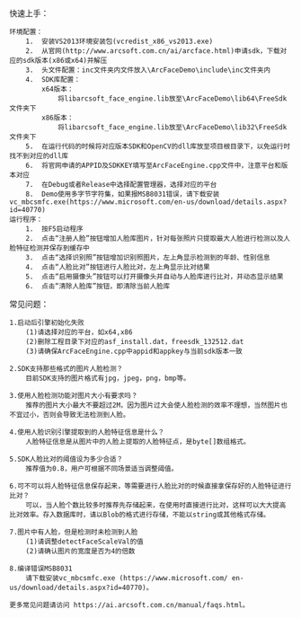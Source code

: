 快速上手：

    环境配置：
        1.	安装VS2013环境安装包(vcredist_x86_vs2013.exe)
        2.	从官网(http://www.arcsoft.com.cn/ai/arcface.html)申请sdk，下载对应的sdk版本(x86或x64)并解压
        3.	头文件配置：inc文件夹内文件放入\ArcFaceDemo\include\inc文件夹内
        4.	SDK库配置：
            x64版本：
                将libarcsoft_face_engine.lib放至\ArcFaceDemo\lib64\FreeSdk文件夹下
            x86版本：
                将libarcsoft_face_engine.lib放至\ArcFaceDemo\lib32\FreeSdk文件夹下
        5.	在运行代码的时候将对应版本SDK和OpenCV的dll库放至项目根目录下，以免运行时找不到对应的dll库
        6.	将官网申请的APPID及SDKKEY填写至ArcFaceEngine.cpp文件中，注意平台和版本对应
        7.	在Debug或者Release中选择配置管理器，选择对应的平台
        8.	Demo使用多字节字符集，如果报MSB8031错误，请下载安装vc_mbcsmfc.exe(https://www.microsoft.com/en-us/download/details.aspx?id=40770)
    运行程序：
        1.	按F5启动程序
        2.	点击“注册人脸”按钮增加人脸库图片，针对每张照片只提取最大人脸进行检测以及人脸特征检测并保存到缓存中
        3.	点击“选择识别照”按钮增加识别照图片，左上角显示检测到的年龄、性别信息
        4.	点击“人脸比对”按钮进行人脸比对，左上角显示比对结果
        5.	点击“启用摄像头”按钮可以打开摄像头并自动与人脸库进行比对，并动态显示结果
        6.	点击“清除人脸库”按钮，即清除当前人脸库

常见问题：

	1.启动后引擎初始化失败	
		(1)请选择对应的平台，如x64,x86 
		(2)删除工程目录下对应的asf_install.dat，freesdk_132512.dat
		(3)请确保ArcFaceEngine.cpp中appid和appkey与当前sdk版本一致 

	2.SDK支持那些格式的图片人脸检测？	
		目前SDK支持的图片格式有jpg，jpeg，png，bmp等。
		
	3.使用人脸检测功能对图片大小有要求吗？	
		推荐的图片大小最大不要超过2M，因为图片过大会使人脸检测的效率不理想，当然图片也不宜过小，否则会导致无法检测到人脸。
		
	4.使用人脸识别引擎提取到的人脸特征信息是什么？	
		人脸特征信息是从图片中的人脸上提取的人脸特征点，是byte[]数组格式。 
		
	5.SDK人脸比对的阈值设为多少合适？	
		推荐值为0.8，用户可根据不同场景适当调整阈值。
		
	6.可不可以将人脸特征信息保存起来，等需要进行人脸比对的时候直接拿保存好的人脸特征进行比对？
		可以，当人脸个数比较多时推荐先存储起来，在使用时直接进行比对，这样可以大大提高比对效率。存入数据库时，请以Blob的格式进行存储，不能以string或其他格式存储。
		
	7.图片中有人脸，但是检测时未检测到人脸	
		(1)请调整detectFaceScaleVal的值
		(2)请确认图片的宽度是否为4的倍数
    
    8.编译错误MSB8031
        请下载安装vc_mbcsmfc.exe (https://www.microsoft.com/ en-us/download/details.aspx?id=40770)。
    
    更多常见问题请访问 https://ai.arcsoft.com.cn/manual/faqs.html。

